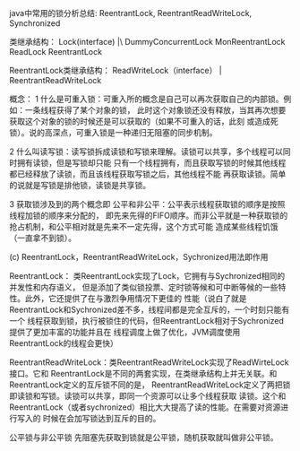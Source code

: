 java中常用的锁分析总结:
ReentrantLock, ReentrantReadWriteLock, Synchronized

类继承结构：
Lock(interface)
|\\
DummyConcurrentLock MonReentrantLock ReadLock ReentrantLock

ReentrantLock类继承结构：
ReadWriteLock（interface）
|\
ReentrantReadWriteLock

概念：
1 什么是可重入锁：可重入所的概念是自己可以再次获取自己的内部锁。例如：一条线程获得了某个对象的锁，
此时这个对象锁还没有释放，当其再次想要获取这个对象的锁的时候还是可以获取的（如果不可重入的话，此刻
或造成死锁）。说的高深点，可重入锁是一种递归无阻塞的同步机制。

2 什么叫读写锁：读写锁拆成读锁和写锁来理解。读锁可以共享，多个线程可以同时拥有读锁，但是写锁却只能
只有一个线程拥有，而且获取写锁的时候其他线程都已经释放了读锁，而且该线程获取写锁之后，其他线程不能
再获取读锁。简单的说就是写锁是排他锁，读锁是共享锁。
  
3 获取锁涉及到的两个概念即 公平和非公平：公平表示线程获取锁的顺序是按照线程加锁的顺序来分配的，
即先来先得的FIFO顺序。而非公平就是一种获取锁的抢占机制，和公平相对就是先来不一定先得，这个方式可能
造成某些线程饥饿（一直拿不到锁）。


(c)  ReentrantLock，ReentrantReadWriteLock，Sychronized用法即作用

ReentrantLock： 类ReentrantLock实现了Lock，它拥有与Sychronized相同的并发性和内存语义，
但是添加了类似锁投票、定时锁等候和可中断等候的一些特性。此外，它还提供了在与激烈争用情况下更佳的
性能（说白了就是ReentrantLock和Sychronized差不多，线程间都是完全互斥的，一个时刻只能有一个
线程获取到锁，执行被锁住的代码，但ReentrantLock相对于Sychronized提供了更加丰富的功能并且在
线程调度上做了优化，JVM调度使用ReentrantLock的线程会更快）

ReentrantReadWriteLock：类ReentrantReadWriteLock实现了ReadWirteLock接口。它和
ReentrantLock是不同的两套实现，在类继承结构上并无关联。和ReentrantLock定义的互斥锁不同的是，
ReentrantReadWriteLock定义了两把锁即读锁和写锁。读锁可以共享，即同一个资源可以让多个线程获取
读锁。这个和ReentrantLock（或者sychronized）相比大大提高了读的性能。在需要对资源进行写入的
时候在会加写锁达到互斥的目的。



公平锁与非公平锁
先阻塞先获取到锁就是公平锁，随机获取就叫做非公平锁。